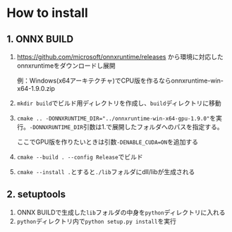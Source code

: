 # How to install
## 1. ONNX BUILD

1. https://github.com/microsoft/onnxruntime/releases から環境に対応したonnxruntimeをダウンロードし展開

	例：Windows(x64アーキテクチャ)でCPU版を作るならonnxruntime-win-x64-1.9.0.zip

2. `mkdir build`でビルド用ディレクトリを作成し、`build`ディレクトリに移動
3. `cmake .. -DONNXRUNTIME_DIR="../onnxruntime-win-x64-gpu-1.9.0"`を実行。`-DONNXRUNTIME_DIR`引数は1.で展開したフォルダへのパスを指定する。

	ここでGPU版を作りたいときは引数`-DENABLE_CUDA=ON`を追加する

4. `cmake --build . --config Release`でビルド
5. `cmake --install .`とすると`./lib`フォルダにdll/libが生成される

## 2. setuptools

1. ONNX BUILDで生成した`lib`フォルダの中身を`python`ディレクトリに入れる
2. `python`ディレクトリ内で`python setup.py install`を実行
